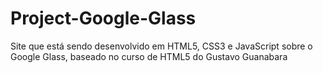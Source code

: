 # Project-Google-Glass
Site que está sendo desenvolvido em HTML5, CSS3 e JavaScript sobre o Google Glass, baseado no curso de HTML5 do Gustavo Guanabara 